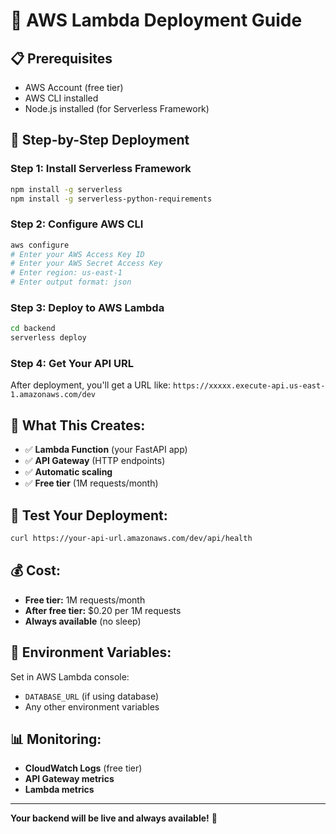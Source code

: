 # 🚀 AWS Lambda Deployment Guide

## 📋 Prerequisites
- AWS Account (free tier)
- AWS CLI installed
- Node.js installed (for Serverless Framework)

## 🚀 Step-by-Step Deployment

### Step 1: Install Serverless Framework
```bash
npm install -g serverless
npm install -g serverless-python-requirements
```

### Step 2: Configure AWS CLI
```bash
aws configure
# Enter your AWS Access Key ID
# Enter your AWS Secret Access Key
# Enter region: us-east-1
# Enter output format: json
```

### Step 3: Deploy to AWS Lambda
```bash
cd backend
serverless deploy
```

### Step 4: Get Your API URL
After deployment, you'll get a URL like:
`https://xxxxx.execute-api.us-east-1.amazonaws.com/dev`

## 🎯 What This Creates:
- ✅ **Lambda Function** (your FastAPI app)
- ✅ **API Gateway** (HTTP endpoints)
- ✅ **Automatic scaling**
- ✅ **Free tier** (1M requests/month)

## 🧪 Test Your Deployment:
```bash
curl https://your-api-url.amazonaws.com/dev/api/health
```

## 💰 Cost:
- **Free tier:** 1M requests/month
- **After free tier:** $0.20 per 1M requests
- **Always available** (no sleep)

## 🔧 Environment Variables:
Set in AWS Lambda console:
- `DATABASE_URL` (if using database)
- Any other environment variables

## 📊 Monitoring:
- **CloudWatch Logs** (free tier)
- **API Gateway metrics**
- **Lambda metrics**

---

**Your backend will be live and always available!** 🎉
